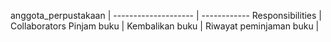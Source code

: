 anggota_perpustakaan | 
-------------------- | ------------
Responsibilities | Collaborators
Pinjam buku | 
Kembalikan buku | 
Riwayat peminjaman buku | 

